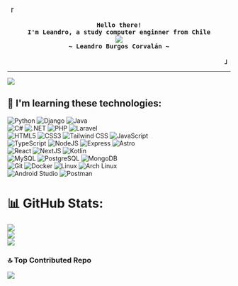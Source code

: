 <div align="justify">

<!-- Profile -->
<p align="left"><strong><samp>「</samp></strong></p>
  <p align="center">
    <samp>
      <b>
        Hello there!
      <br>
        I'm Leandro, a study computer enginner from Chile
      </b>
      <br>
        <image src="https://readme-typing-svg.herokuapp.com/?font=Iosevka&size=16&color=6791c9&center=true&width=410&height=45&lines=Programador+|+Ingeniero%20en%20Inform%C3%A1tica">
      <br>
      <b>
        ~ Leandro Burgos Corvalán ~
      </b>
    </samp>
  </p>
<p align="right"><strong><samp>」</samp></strong></p>

---
[![](https://visitcount.itsvg.in/api?id=lennardscript&icon=0&color=4)](https://visitcount.itsvg.in)

## 👾 I'm learning these technologies:

![Python](https://img.shields.io/badge/Python-3776AB.svg?style=for-the-badge&logo=Python&logoColor=white)
![Django](https://img.shields.io/badge/Django-092E20.svg?style=for-the-badge&logo=Django&logoColor=white)
![Java](https://img.shields.io/badge/Java-FF7800?style=for-the-badge&logo=java&logoColor=white&labelColor=101010)
<br>
![C#](https://img.shields.io/badge/C%20Sharp-239120.svg?style=for-the-badge&logo=C-Sharp&logoColor=white)
![.NET](https://img.shields.io/badge/.NET-512BD4.svg?style=for-the-badge&logo=dotnet&logoColor=white)
![PHP](https://img.shields.io/badge/PHP-777BB4.svg?style=for-the-badge&logo=PHP&logoColor=white)
![Laravel](https://img.shields.io/badge/Laravel-FF2D20.svg?style=for-the-badge&logo=Laravel&logoColor=white)
<br>
![HTML5](https://img.shields.io/badge/HTML5-E34F26.svg?style=for-the-badge&logo=HTML5&logoColor=white)
![CSS3](https://img.shields.io/badge/CSS3-1572B6.svg?style=for-the-badge&logo=CSS3&logoColor=white)
![Tailwind CSS](https://img.shields.io/badge/Tailwind%20CSS-06B6D4.svg?style=for-the-badge&logo=Tailwind-CSS&logoColor=white)
![JavaScript](https://img.shields.io/badge/JavaScript-F7DF1E.svg?style=for-the-badge&logo=JavaScript&logoColor=black)
<br>
![TypeScript](https://img.shields.io/badge/TypeScript-3178C6.svg?style=for-the-badge&logo=TypeScript&logoColor=white)
![NodeJS](https://img.shields.io/badge/Node.js-339933.svg?style=for-the-badge&logo=nodedotjs&logoColor=white)
![Express](https://img.shields.io/badge/Express-000000.svg?style=for-the-badge&logo=Express&logoColor=white)
![Astro](https://img.shields.io/badge/Astro-FF5D01?logo=astro&logoColor=fff&style=for-the-badge)
<br>
![React](https://img.shields.io/badge/React-61DAFB.svg?style=for-the-badge&logo=React&logoColor=black)
![NextJS](https://img.shields.io/badge/Next.js-000000.svg?style=for-the-badge&logo=nextdotjs&logoColor=white)
![Kotlin](https://img.shields.io/badge/Kotlin-7F52FF?logo=kotlin&logoColor=fff&style=for-the-badge)
<br>
![MySQL](https://img.shields.io/badge/MySQL-4479A1.svg?style=for-the-badge&logo=MySQL&logoColor=white)
![PostgreSQL](https://img.shields.io/badge/PostgreSQL-4169E1.svg?style=for-the-badge&logo=PostgreSQL&logoColor=white)
![MongoDB](https://img.shields.io/badge/MongoDB-47A248.svg?style=for-the-badge&logo=MongoDB&logoColor=white)
<br>
![Git](https://img.shields.io/badge/Git-F05032.svg?style=for-the-badge&logo=Git&logoColor=white)
![Docker](https://img.shields.io/badge/Docker-2496ED.svg?style=for-the-badge&logo=Docker&logoColor=white)
![Linux](https://img.shields.io/badge/Linux-FCC624.svg?style=for-the-badge&logo=Linux&logoColor=black)
![Arch Linux](https://img.shields.io/badge/Arch%20Linux-1793D1?logo=arch-linux&logoColor=fff&style=for-the-badge)
<br>
![Android Studio](https://img.shields.io/badge/Android%20Studio-3DDC84?logo=androidstudio&logoColor=fff&style=for-the-badge)
![Postman](https://img.shields.io/badge/Postman-FF6C37?style=for-the-badge&logo=postman&logoColor=white)

# 📊 GitHub Stats:
![](https://github-readme-stats.vercel.app/api?username=lennardscript&theme=nightowl&hide_border=false&include_all_commits=false&count_private=false)<br/>
![](https://github-readme-streak-stats.herokuapp.com/?user=lennardscript&theme=nightowl&hide_border=false)<br/>
![](https://github-readme-stats.vercel.app/api/top-langs/?username=lennardscript&theme=nightowl&hide_border=false&include_all_commits=false&count_private=false&layout=compact)

### 🔝 Top Contributed Repo
![](https://github-contributor-stats.vercel.app/api?username=lennardscript&limit=5&theme=tokyonight&combine_all_yearly_contributions=true)
